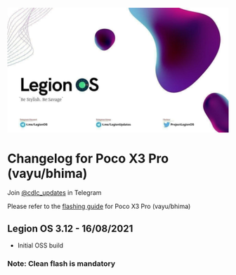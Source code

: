 ![Alt text](images/legion/legion.jpg)

# Changelog for Poco X3 Pro (vayu/bhima)

Join [@cdlc_updates](https://t.me/cdlc_builds) in Telegram

Please refer to the [flashing guide](https://github.com/chdelacr/ROMs_Changelogs/blob/main/flashing_guide_vayu.md) for Poco X3 Pro (vayu/bhima)

## Legion OS 3.12 - 16/08/2021
- Initial OSS build

### Note: Clean flash is mandatory